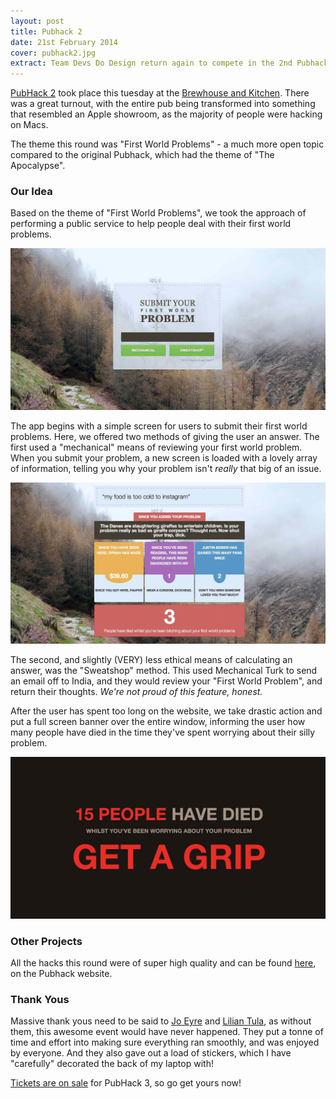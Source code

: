 ```yaml
---
layout: post
title: Pubhack 2
date: 21st February 2014
cover: pubhack2.jpg
extract: Team Devs Do Design return again to compete in the 2nd Pubhack.
---
```


[PubHack 2](http://www.pubhack.co.uk/) took place this tuesday at the [Brewhouse and Kitchen](http://brewhouseandkitchen.com). There was a great turnout, with the entire pub being transformed into something that resembled an Apple showroom, as the majority of people were hacking on Macs.

The theme this round was "First World Problems" - a much more open topic compared to the original Pubhack, which had the theme of "The Apocalypse".

### Our Idea

Based on the theme of "First World Problems", we took the approach of performing a public service to help people deal with their first world problems.

![Our Submit Form](/assets/img/articles/pubhack2/submit.jpg)

The app begins with a simple screen for users to submit their first world problems. Here, we offered two methods of giving the user an answer. The first used a "mechanical" means of reviewing your first world problem. When you submit your problem, a new screen is loaded with a lovely array of information, telling you why your problem isn't _really_ that big of an issue.

![The Response](/assets/img/articles/pubhack2/completed.jpg)

The second, and slightly (VERY) less ethical means of calculating an answer, was the "Sweatshop" method. This used Mechanical Turk to send an email off to India, and they would review your "First World Problem", and return their thoughts. _We're not proud of this feature, honest._

After the user has spent too long on the website, we take drastic action and put a full screen banner over the entire window, informing the user how many people have died in the time they've spent worrying about their silly problem.

![Get A Grip](/assets/img/articles/pubhack2/getagrip.jpg)

### Other Projects

All the hacks this round were of super high quality and can be found [here](http://www.pubhack.co.uk/projects/), on the Pubhack website.

### Thank Yous

Massive thank yous need to be said to [Jo Eyre](http://twitter.com/jo_eyre) and [Lilian Tula](http://twitter.com/lilula), as without them, this awesome event would have never happened. They put a tonne of time and effort into making sure everything ran smoothly, and was enjoyed by everyone. And they also gave out a load of stickers, which I have "carefully" decorated the back of my laptop with!

[Tickets are on sale](http://www.eventbrite.co.uk/e/pubhack-3-tickets-10661070549) for PubHack 3, so go get yours now!

